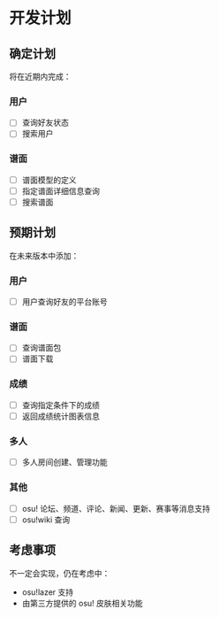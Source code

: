 # 开发计划

## 确定计划

将在近期内完成：

### 用户
- [ ] 查询好友状态
- [ ] 搜索用户
  
### 谱面
- [ ] 谱面模型的定义
- [ ] 指定谱面详细信息查询
- [ ] 搜索谱面

## 预期计划

在未来版本中添加：

### 用户
- [ ] 用户查询好友的平台账号

### 谱面
- [ ] 查询谱面包
- [ ] 谱面下载

### 成绩
- [ ] 查询指定条件下的成绩
- [ ] 返回成绩统计图表信息

### 多人
- [ ] 多人房间创建、管理功能

### 其他
- [ ] osu! 论坛、频道、评论、新闻、更新、赛事等消息支持
- [ ] osu!wiki 查询

## 考虑事项

不一定会实现，仍在考虑中：

- osu!lazer 支持
- 由第三方提供的 osu! 皮肤相关功能